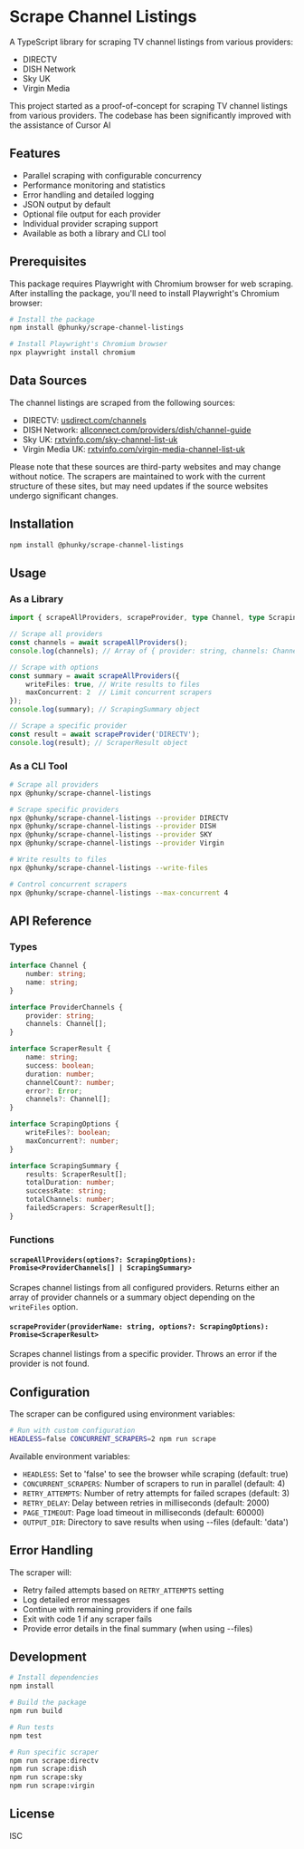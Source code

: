 # Scrape Channel Listings

A TypeScript library for scraping TV channel listings from various providers:
- DIRECTV
- DISH Network
- Sky UK
- Virgin Media

This project started as a proof-of-concept for scraping TV channel listings from various providers. The codebase has been significantly improved with the assistance of Cursor AI

## Features

- Parallel scraping with configurable concurrency
- Performance monitoring and statistics
- Error handling and detailed logging
- JSON output by default
- Optional file output for each provider
- Individual provider scraping support
- Available as both a library and CLI tool

## Prerequisites

This package requires Playwright with Chromium browser for web scraping. After installing the package, you'll need to install Playwright's Chromium browser:

```bash
# Install the package
npm install @phunky/scrape-channel-listings

# Install Playwright's Chromium browser
npx playwright install chromium
```

## Data Sources

The channel listings are scraped from the following sources:

- DIRECTV: [usdirect.com/channels](https://www.usdirect.com/channels)
- DISH Network: [allconnect.com/providers/dish/channel-guide](https://www.allconnect.com/providers/dish/channel-guide)
- Sky UK: [rxtvinfo.com/sky-channel-list-uk](https://rxtvinfo.com/sky-channel-list-uk/)
- Virgin Media UK: [rxtvinfo.com/virgin-media-channel-list-uk](https://rxtvinfo.com/virgin-media-channel-list-uk/)

Please note that these sources are third-party websites and may change without notice. The scrapers are maintained to work with the current structure of these sites, but may need updates if the source websites undergo significant changes.

## Installation

```bash
npm install @phunky/scrape-channel-listings
```

## Usage

### As a Library

```typescript
import { scrapeAllProviders, scrapeProvider, type Channel, type ScrapingSummary } from '@phunky/scrape-channel-listings';

// Scrape all providers
const channels = await scrapeAllProviders();
console.log(channels); // Array of { provider: string, channels: Channel[] }

// Scrape with options
const summary = await scrapeAllProviders({
    writeFiles: true, // Write results to files
    maxConcurrent: 2  // Limit concurrent scrapers
});
console.log(summary); // ScrapingSummary object

// Scrape a specific provider
const result = await scrapeProvider('DIRECTV');
console.log(result); // ScraperResult object
```

### As a CLI Tool

```bash
# Scrape all providers
npx @phunky/scrape-channel-listings

# Scrape specific providers
npx @phunky/scrape-channel-listings --provider DIRECTV
npx @phunky/scrape-channel-listings --provider DISH
npx @phunky/scrape-channel-listings --provider SKY
npx @phunky/scrape-channel-listings --provider Virgin

# Write results to files
npx @phunky/scrape-channel-listings --write-files

# Control concurrent scrapers
npx @phunky/scrape-channel-listings --max-concurrent 4
```

## API Reference

### Types

```typescript
interface Channel {
    number: string;
    name: string;
}

interface ProviderChannels {
    provider: string;
    channels: Channel[];
}

interface ScraperResult {
    name: string;
    success: boolean;
    duration: number;
    channelCount?: number;
    error?: Error;
    channels?: Channel[];
}

interface ScrapingOptions {
    writeFiles?: boolean;
    maxConcurrent?: number;
}

interface ScrapingSummary {
    results: ScraperResult[];
    totalDuration: number;
    successRate: string;
    totalChannels: number;
    failedScrapers: ScraperResult[];
}
```

### Functions

#### `scrapeAllProviders(options?: ScrapingOptions): Promise<ProviderChannels[] | ScrapingSummary>`

Scrapes channel listings from all configured providers. Returns either an array of provider channels or a summary object depending on the `writeFiles` option.

#### `scrapeProvider(providerName: string, options?: ScrapingOptions): Promise<ScraperResult>`

Scrapes channel listings from a specific provider. Throws an error if the provider is not found.

## Configuration

The scraper can be configured using environment variables:

```bash
# Run with custom configuration
HEADLESS=false CONCURRENT_SCRAPERS=2 npm run scrape
```

Available environment variables:
- `HEADLESS`: Set to 'false' to see the browser while scraping (default: true)
- `CONCURRENT_SCRAPERS`: Number of scrapers to run in parallel (default: 4) 
- `RETRY_ATTEMPTS`: Number of retry attempts for failed scrapes (default: 3)
- `RETRY_DELAY`: Delay between retries in milliseconds (default: 2000)
- `PAGE_TIMEOUT`: Page load timeout in milliseconds (default: 60000)
- `OUTPUT_DIR`: Directory to save results when using --files (default: 'data')

## Error Handling

The scraper will:
- Retry failed attempts based on `RETRY_ATTEMPTS` setting
- Log detailed error messages
- Continue with remaining providers if one fails
- Exit with code 1 if any scraper fails
- Provide error details in the final summary (when using --files)

## Development

```bash
# Install dependencies
npm install

# Build the package
npm run build

# Run tests
npm test

# Run specific scraper
npm run scrape:directv
npm run scrape:dish
npm run scrape:sky
npm run scrape:virgin
```

## License

ISC
